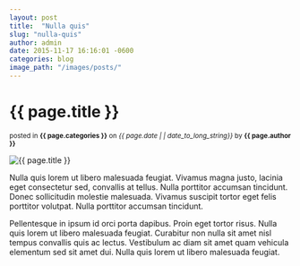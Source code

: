 ```yaml
---
layout: post
title:  "Nulla quis"
slug: "nulla-quis"
author: admin
date: 2015-11-17 16:16:01 -0600
categories: blog
image_path: "/images/posts/"
---
```

<div class="post">
<h1>{{ page.title }}</h1>
<p>
    <small>
        posted in <strong>{{ page.categories }}</strong>
        on <em class="highlight">{{ page.date | | date_to_long_string}}</em>
        by <strong>{{ page.author }}</strong>
    </small>
</p>
<img src="{{ page.image_path }}{{ page.slug }}.jpg" class="post-image" alt="{{ page.title }}">

<p>
    Nulla quis lorem ut libero malesuada feugiat. Vivamus magna justo, lacinia eget consectetur sed, convallis at tellus. Nulla porttitor accumsan tincidunt. Donec sollicitudin molestie malesuada. Vivamus suscipit tortor eget felis porttitor volutpat. Nulla porttitor accumsan tincidunt.
</p>
<p>
    Pellentesque in ipsum id orci porta dapibus. Proin eget tortor risus. Nulla quis lorem ut libero malesuada feugiat. Curabitur non nulla sit amet nisl tempus convallis quis ac lectus. Vestibulum ac diam sit amet quam vehicula elementum sed sit amet dui. Nulla quis lorem ut libero malesuada feugiat.
</p>
</div>